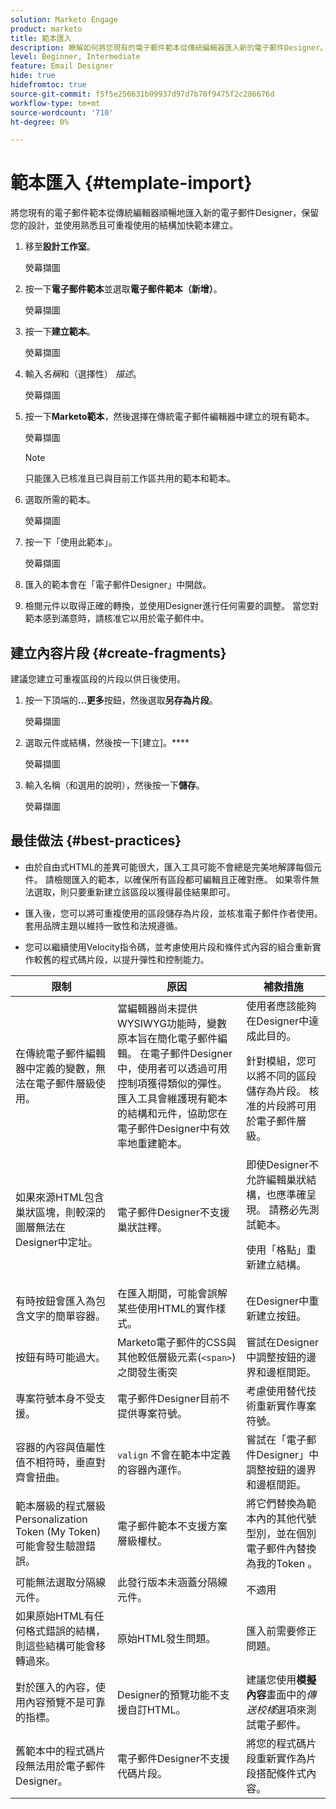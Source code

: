 ```yaml
---
solution: Marketo Engage
product: marketo
title: 範本匯入
description: 瞭解如何將您現有的電子郵件範本從傳統編輯器匯入新的電子郵件Designer。
level: Beginner, Intermediate
feature: Email Designer
hide: true
hidefromtoc: true
source-git-commit: f5f5e256631b09937d97d7b70f9475f2c286676d
workflow-type: tm+mt
source-wordcount: '710'
ht-degree: 0%

---
```


# 範本匯入 {#template-import}

將您現有的電子郵件範本從傳統編輯器順暢地匯入新的電子郵件Designer，保留您的設計，並使用熟悉且可重複使用的結構加快範本建立。

1. 移至&#x200B;**設計工作室**。

   熒幕擷圖

1. 按一下&#x200B;**電子郵件範本**&#x200B;並選取&#x200B;**電子郵件範本（新增）**。

   熒幕擷圖

1. 按一下&#x200B;**建立範本**。

   熒幕擷圖

1. 輸入&#x200B;_名稱_&#x200B;和（選擇性） _描述_。

   熒幕擷圖

1. 按一下&#x200B;**Marketo範本**，然後選擇在傳統電子郵件編輯器中建立的現有範本。

   熒幕擷圖

   >[!NOTE]
   >
   >只能匯入已核准且已與目前工作區共用的範本和範本。

1. 選取所需的範本。

   熒幕擷圖

1. 按一下「使用此範本」。

   熒幕擷圖

1. 匯入的範本會在「電子郵件Designer」中開啟。

1. 檢閱元件以取得正確的轉換，並使用Designer進行任何需要的調整。 當您對範本感到滿意時，請核准它以用於電子郵件中。

## 建立內容片段 {#create-fragments}

建議您建立可重複區段的片段以供日後使用。

1. 按一下頂端的&#x200B;**...更多**&#x200B;按鈕，然後選取&#x200B;**另存為片段**。

   熒幕擷圖

1. 選取元件或結構，然後按一下[建立]。****

   熒幕擷圖

1. 輸入名稱（和選用的說明），然後按一下&#x200B;**儲存**。

   熒幕擷圖

## 最佳做法 {#best-practices}

* 由於自由式HTML的差異可能很大，匯入工具可能不會總是完美地解譯每個元件。 請檢閱匯入的範本，以確保所有區段都可編輯且正確對應。 如果零件無法選取，則只要重新建立該區段以獲得最佳結果即可。

* 匯入後，您可以將可重複使用的區段儲存為片段，並核准電子郵件作者使用。 套用品牌主題以維持一致性和法規遵循。

* 您可以繼續使用Velocity指令碼，並考慮使用片段和條件式內容的組合重新實作較舊的程式碼片段，以提升彈性和控制能力。

<table><thead>
  <tr>
    <th>限制</th>
    <th>原因</th>
    <th>補救措施</th>
  </tr></thead>
<tbody>
  <tr>
    <td>在傳統電子郵件編輯器中定義的變數，無法在電子郵件層級使用。</td>
    <td>當編輯器尚未提供WYSIWYG功能時，變數原本旨在簡化電子郵件編輯。 在電子郵件Designer中，使用者可以透過可用控制項獲得類似的彈性。 匯入工具會維護現有範本的結構和元件，協助您在電子郵件Designer中有效率地重建範本。</td>
    <td>使用者應該能夠在Designer中達成此目的。 <p>
    針對模組，您可以將不同的區段儲存為片段。 核准的片段將可用於電子郵件層級。</td>
  </tr>
  <tr>
    <td>如果來源HTML包含巢狀區塊，則較深的圖層無法在Designer中定址。</td>
    <td>電子郵件Designer不支援巢狀註釋。</td>
    <td>即使Designer不允許編輯巢狀結構，也應準確呈現。 請務必先測試範本。<p>
    使用「格點」重新建立結構。</td>
  </tr>
  <tr>
    <td>有時按鈕會匯入為包含文字的簡單容器。</td>
    <td>在匯入期間，可能會誤解某些使用HTML的實作樣式。</td>
    <td>在Designer中重新建立按鈕。</td>
  </tr>
  <tr>
    <td>按鈕有時可能過大。</td>
    <td>Marketo電子郵件的CSS與其他較低層級元素(<code>&lt;span&gt;</code>)之間發生衝突</td>
    <td>嘗試在Designer中調整按鈕的邊界和邊框間距。</td>
  </tr>
  <tr>
    <td>專案符號本身不受支援。</td>
    <td>電子郵件Designer目前不提供專案符號。</td>
    <td>考慮使用替代技術重新實作專案符號。</td>
  </tr>
  <tr>
    <td>容器的內容與值屬性值不相符時，垂直對齊會扭曲。</td>
    <td><code>valign</code> 不會在範本中定義的容器內運作。</td>
    <td>嘗試在「電子郵件Designer」中調整按鈕的邊界和邊框間距。</td>
  </tr>
  <tr>
    <td>範本層級的程式層級Personalization Token (My Token)可能會發生驗證錯誤。</td>
    <td>電子郵件範本不支援方案層級權杖。</td>
    <td>將它們替換為範本內的其他代號型別，並在個別電子郵件內替換為我的Token 。</td>
  </tr>
  <tr>
    <td>可能無法選取分隔線元件。</td>
    <td>此發行版本未涵蓋分隔線元件。</td>
    <td>不適用</td>
  </tr>
  <tr>
    <td>如果原始HTML有任何格式錯誤的結構，則這些結構可能會移轉過來。</td>
    <td>原始HTML發生問題。</td>
    <td>匯入前需要修正問題。</td>
  </tr>
  <tr>
    <td>對於匯入的內容，使用內容預覽不是可靠的指標。</td>
    <td>Designer的預覽功能不支援自訂HTML。</td>
    <td>建議您使用<b>模擬內容</b>畫面中的<i>傳送校樣</i>選項來測試電子郵件。</td>
  </tr>
  <tr>
    <td>舊範本中的程式碼片段無法用於電子郵件Designer。</td>
    <td>電子郵件Designer不支援代碼片段。</td>
    <td>將您的程式碼片段重新實作為片段搭配條件式內容。</td>
  </tr>
</tbody></table>
